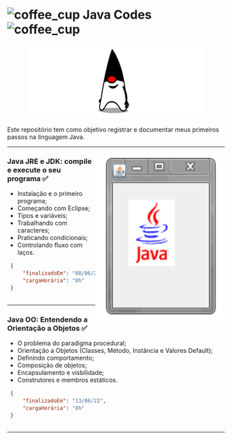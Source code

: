 # <img alt="coffee_cup" src="https://user-images.githubusercontent.com/80721339/173413428-56d4f208-6f5f-437d-ad91-cb878a90a01a.png" width="30px" /> Java Codes <img alt="coffee_cup" src="https://user-images.githubusercontent.com/80721339/173413428-56d4f208-6f5f-437d-ad91-cb878a90a01a.png" width="30px" />



<p align="center">
  <img align="" alt="mascoteJava" src="https://github.com/gabiazevedo/java-codes/blob/main/java_gif.gif" height="170px" width="80%" />
</p>

Este repositório tem como objetivo registrar e documentar meus primeiros passos na linguagem Java.

---

<img align="right" alt="GIF" src="https://github.com/gabiazevedo/java-codes/blob/main/java_gif2.gif" width="300px" />

### Java JRE e JDK: compile e execute o seu programa ✅
 - Instalação e o primeiro programa;
 - Começando com Eclipse;
 - Tipos e variáveis;
 - Trabalhando com caracteres;
 - Praticando condicionais;
 - Controlando fluxo com laços.
  
 ```json
  {
      "finalizadoEm": "08/06/22",
      "cargaHorária": "8h"
  }
  
  ```
---

### Java OO: Entendendo a Orientação a Objetos ✅
- O problema do paradigma procedural;
- Orientação a Objetos (Classes, Método, Instância e Valores Default);
- Definindo comportamento;
- Composição de objetos;
- Encapsulamento e visbilidade;
- Construtores e membros estáticos.
  
 ```json
  {
      "finalizadoEm": "13/06/22",
      "cargaHorária": "8h"
  }
  
  ```
 --- 
